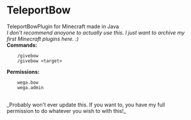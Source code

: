 # TeleportBow
TeleportBowPlugin for Minecraft made in Java 
<br/>
_I don't recommend anoyone to actually use this. I just want to archive my first Minecraft plugins here. :)_
<br/>
**Commands:**
```
    /givebow
    /givebow <target>
```
**Permissions:**
```
    wega.bow
    wega.admin
```
<br/>
_Probably won't ever update this. If you want to, you have my full permission to do whatever you wish to with this!_
